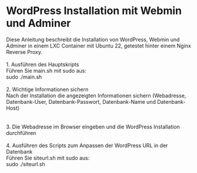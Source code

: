 # WordPress Installation mit Webmin und Adminer

Diese Anleitung beschreibt die Installation von WordPress, Webmin und Adminer in einem LXC Container mit Ubuntu 22, getestet hinter einem Nginx Reverse Proxy.<br><br>
    1. Ausführen des Hauptskripts<br>
        Führen Sie main.sh mit sudo aus:<br>
        sudo ./main.sh
        <br><br>
    2. Wichtige Informationen sichern<br>
        Nach der Installation die angezeigten Informationen sichern (Webadresse, Datenbank-User, Datenbank-Passwort, Datenbank-Name und Datenbank-Host)<br>
        <br><br>
    3. Die Webadresse im Browser eingeben und die WordPress Installation durchführen
        <br><br>
    4. Ausführen des Scripts zum Anpassen der WordPress URL in der Datenbank<br>
        Führen Sie siteurl.sh mit sudo aus:<br>
        sudo ./siteurl.sh
        <br><br>
